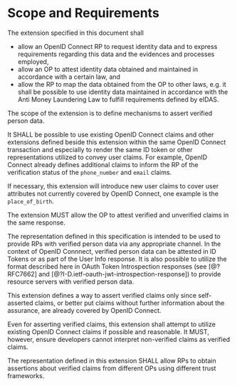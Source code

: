 # Scope and Requirements

The extension specified in this document shall

* allow an OpenID Connect RP to request identity data and to express requirements regarding this data and the evidences and processes employed,
* allow an OP to attest identity data obtained and maintained in accordance with a certain law, and
* allow the RP to map the data obtained from the OP to other laws, e.g. it shall be possible to use identity data maintained in accordance with the Anti Money Laundering Law to fulfill requirements defined by eIDAS.

The scope of the extension is to define mechanisms to assert verified person data. 

It SHALL be possible to use existing OpenID Connect claims and other extensions defined beside this extension within the same OpenID Connect transaction and especially to render the same ID token or other representations utilized to convey user claims. For example, OpenID Connect already defines additional claims to inform the RP of the verification status of the `phone_number` and `email` claims.

If necessary, this extension will introduce new user claims to cover user attributes not currently covered by OpenID Connect, one example is the `place_of_birth`. 

The extension MUST allow the OP to attest verified and unverified claims in the same response.

The representation defined in this specification is intended to be used to provide RPs with verified person data via any appropriate channel. In the context of OpenID Connnect, verified person data can be attested in ID Tokens or as part of the User Info response. It is also possible to utilize the format described here in OAuth Token Introspection responses (see [@?RFC7662] and [@?I-D.ietf-oauth-jwt-introspection-response]) to provide resource servers with 
verified person data.  

This extension defines a way to assert verified claims only since self-asserted claims, or better put claims without further information about the assurance, are already covered by OpenID Connect. 

Even for asserting verified claims, this extension shall attempt to utilize existing OpenID Connect claims if possible and reasonable. It MUST, however, ensure developers cannot interpret non-verified claims as verified claims.

The representation defined in this extension SHALL allow RPs to obtain assertions about verified claims from different OPs using different trust frameworks.
